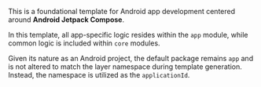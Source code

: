 This is a foundational template for Android app development centered around **Android Jetpack Compose**.

In this template, all app-specific logic resides within the `app` module, while common logic is included within `core` modules.

Given its nature as an Android project, the default package remains `app` and is not altered to match
the layer namespace during template generation. Instead, the namespace is utilized as the `applicationId`.